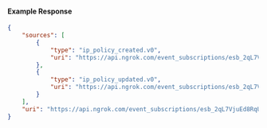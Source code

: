 <!-- Code generated for API Clients. DO NOT EDIT. -->

#### Example Response

```json
{
	"sources": [
		{
			"type": "ip_policy_created.v0",
			"uri": "https://api.ngrok.com/event_subscriptions/esb_2qL7VjuEd8RqU79cm1KpbaQomYh/sources/ip_policy_created.v0"
		},
		{
			"type": "ip_policy_updated.v0",
			"uri": "https://api.ngrok.com/event_subscriptions/esb_2qL7VjuEd8RqU79cm1KpbaQomYh/sources/ip_policy_updated.v0"
		}
	],
	"uri": "https://api.ngrok.com/event_subscriptions/esb_2qL7VjuEd8RqU79cm1KpbaQomYh/sources"
}
```

